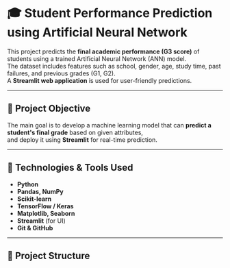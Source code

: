 # 🎓 Student Performance Prediction using Artificial Neural Network

This project predicts the **final academic performance (G3 score)** of students using a trained Artificial Neural Network (ANN) model.  
The dataset includes features such as school, gender, age, study time, past failures, and previous grades (G1, G2).  
A **Streamlit web application** is used for user-friendly predictions.

---

## 📌 Project Objective
The main goal is to develop a machine learning model that can **predict a student's final grade** based on given attributes,  
and deploy it using **Streamlit** for real-time prediction.

---

## 🧠 Technologies & Tools Used
- **Python**
- **Pandas, NumPy**
- **Scikit-learn**
- **TensorFlow / Keras**
- **Matplotlib, Seaborn**
- **Streamlit** (for UI)
- **Git & GitHub**

---

## 📁 Project Structure
